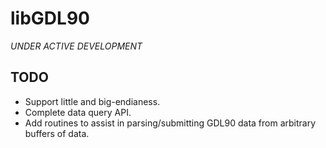 libGDL90
========

*UNDER ACTIVE DEVELOPMENT*

TODO
----

* Support little and big-endianess.
* Complete data query API.
* Add routines to assist in parsing/submitting GDL90 data from
  arbitrary buffers of data.
